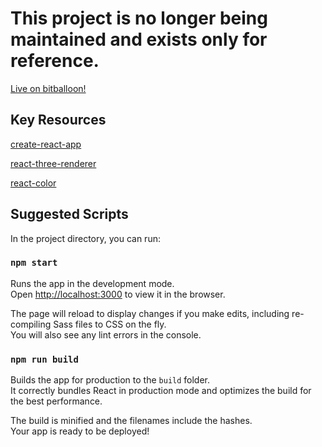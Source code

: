 
# This project is no longer being maintained and exists only for reference.

[Live on bitballoon!](https://starfield.bitballoon.com/)

## Key Resources

[create-react-app](https://github.com/facebookincubator/create-react-app)

[react-three-renderer](https://github.com/toxicFork/react-three-renderer)

[react-color](https://casesandberg.github.io/react-color/)


## Suggested Scripts

In the project directory, you can run:

### `npm start`

Runs the app in the development mode.<br>
Open [http://localhost:3000](http://localhost:3000) to view it in the browser.

The page will reload to display changes if you make edits, including re-compiling Sass files to CSS on the fly.<br>
You will also see any lint errors in the console.

### `npm run build`

Builds the app for production to the `build` folder.<br>
It correctly bundles React in production mode and optimizes the build for the best performance.

The build is minified and the filenames include the hashes.<br>
Your app is ready to be deployed!

